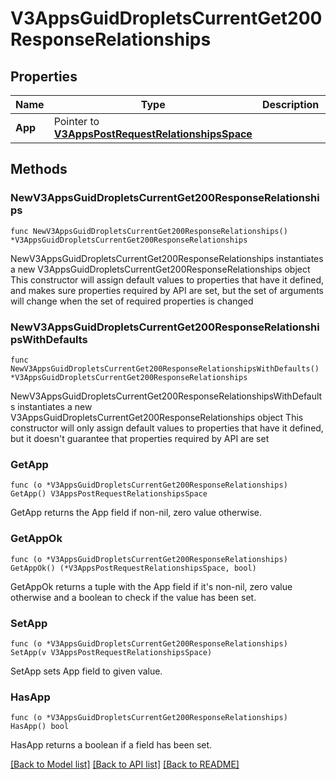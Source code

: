 # V3AppsGuidDropletsCurrentGet200ResponseRelationships

## Properties

Name | Type | Description | Notes
------------ | ------------- | ------------- | -------------
**App** | Pointer to [**V3AppsPostRequestRelationshipsSpace**](V3AppsPostRequestRelationshipsSpace.md) |  | [optional] 

## Methods

### NewV3AppsGuidDropletsCurrentGet200ResponseRelationships

`func NewV3AppsGuidDropletsCurrentGet200ResponseRelationships() *V3AppsGuidDropletsCurrentGet200ResponseRelationships`

NewV3AppsGuidDropletsCurrentGet200ResponseRelationships instantiates a new V3AppsGuidDropletsCurrentGet200ResponseRelationships object
This constructor will assign default values to properties that have it defined,
and makes sure properties required by API are set, but the set of arguments
will change when the set of required properties is changed

### NewV3AppsGuidDropletsCurrentGet200ResponseRelationshipsWithDefaults

`func NewV3AppsGuidDropletsCurrentGet200ResponseRelationshipsWithDefaults() *V3AppsGuidDropletsCurrentGet200ResponseRelationships`

NewV3AppsGuidDropletsCurrentGet200ResponseRelationshipsWithDefaults instantiates a new V3AppsGuidDropletsCurrentGet200ResponseRelationships object
This constructor will only assign default values to properties that have it defined,
but it doesn't guarantee that properties required by API are set

### GetApp

`func (o *V3AppsGuidDropletsCurrentGet200ResponseRelationships) GetApp() V3AppsPostRequestRelationshipsSpace`

GetApp returns the App field if non-nil, zero value otherwise.

### GetAppOk

`func (o *V3AppsGuidDropletsCurrentGet200ResponseRelationships) GetAppOk() (*V3AppsPostRequestRelationshipsSpace, bool)`

GetAppOk returns a tuple with the App field if it's non-nil, zero value otherwise
and a boolean to check if the value has been set.

### SetApp

`func (o *V3AppsGuidDropletsCurrentGet200ResponseRelationships) SetApp(v V3AppsPostRequestRelationshipsSpace)`

SetApp sets App field to given value.

### HasApp

`func (o *V3AppsGuidDropletsCurrentGet200ResponseRelationships) HasApp() bool`

HasApp returns a boolean if a field has been set.


[[Back to Model list]](../README.md#documentation-for-models) [[Back to API list]](../README.md#documentation-for-api-endpoints) [[Back to README]](../README.md)


